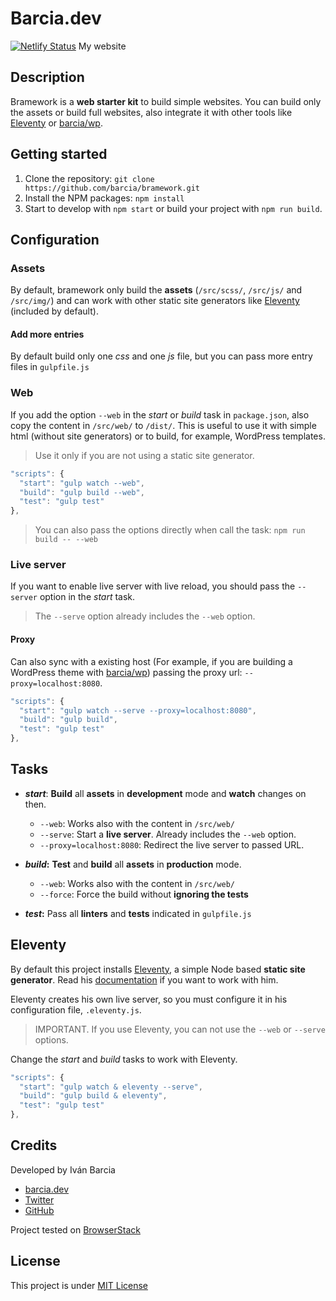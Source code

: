 # Barcia.dev
[![Netlify Status](https://api.netlify.com/api/v1/badges/9d3ac719-7f44-4adb-a64b-70bd361a3f9d/deploy-status)](https://app.netlify.com/sites/barciadev/deploys)
My website

## Description
Bramework is a **web starter kit** to build simple websites. You can build only the assets or build full websites, also integrate it with other tools like [Eleventy](https://www.11ty.io) or [barcia/wp](https://github.com/barcia/wp).

## Getting started
1. Clone the repository: `git clone https://github.com/barcia/bramework.git`
2. Install the NPM packages: `npm install`
3. Start to develop with `npm start` or build your project with `npm run build`.

## Configuration
### Assets
By default, bramework only build the **assets** (`/src/scss/`, `/src/js/` and `/src/img/`) and can work with other static site generators like [Eleventy](https://www.11ty.io) (included by default).

#### Add more entries
By default build only one *css* and one *js* file, but you can pass more entry files in `gulpfile.js`


### Web
If you add the option `--web` in the *start* or *build* task in `package.json`, also copy the content in `/src/web/` to `/dist/`. This is useful to use it with simple html (without site generators) or to build, for example, WordPress templates.

> Use it only if you are not using a static site generator.

```js
"scripts": {
  "start": "gulp watch --web",
  "build": "gulp build --web",
  "test": "gulp test"
},
```

> You can also pass the options directly when call the task: `npm run build -- --web`

### Live server
If you want to enable live server with live reload, you should pass the `--server` option in the *start* task.

> The `--serve` option already includes the `--web` option.

#### Proxy
Can also sync with a existing host (For example, if you are building a WordPress theme with [barcia/wp](https://github.com/barcia/wp)) passing the proxy url: `--proxy=localhost:8080`.

```js
"scripts": {
  "start": "gulp watch --serve --proxy=localhost:8080",
  "build": "gulp build",
  "test": "gulp test"
},
```

## Tasks
* ***start***: **Build** all **assets** in **development** mode and **watch** changes on then.
  * `--web`: Works also with the content in `/src/web/`
  * `--serve`: Start a **live server**. Already includes the `--web` option.
  * `--proxy=localhost:8080`: Redirect the live server to passed URL.

* ***build*:** **Test** and **build** all **assets** in **production** mode.
  * `--web`: Works also with the content in `/src/web/`
  * `--force`: Force the build without **ignoring the tests**

* ***test*:** Pass all **linters** and **tests** indicated in `gulpfile.js`

## Eleventy
By default this project installs [Eleventy](https://www.11ty.io), a simple Node based **static site generator**. Read his [documentation](https://www.11ty.io/docs/) if you want to work with him.

Eleventy creates his own live server, so you must configure it in his configuration file, `.eleventy.js`.

> IMPORTANT. If you use Eleventy, you can not use the `--web` or `--serve` options.

Change the *start* and *build* tasks to work with Eleventy.

```js
"scripts": {
  "start": "gulp watch & eleventy --serve",
  "build": "gulp build & eleventy",
  "test": "gulp test"
},
```


## Credits
Developed by Iván Barcia
* [barcia.dev](https://barcia.dev)
* [Twitter](http://www.twitter.com/bartzia)
* [GitHub](http://www.github.com/barcia)

Project tested on [BrowserStack](https://www.browserstack.com/)



## License
This project is under [MIT License](https://github.com/barcia/bramework/blob/master/LICENSE)
